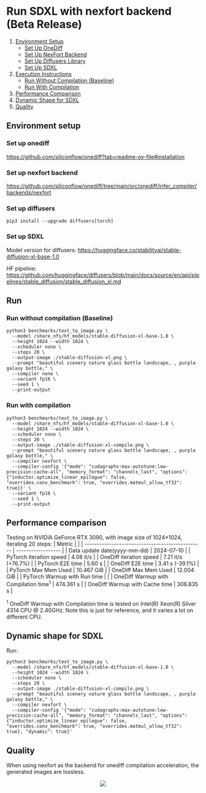 # Run SDXL with nexfort backend (Beta Release)

1. [Environment Setup](#environment-setup)
   - [Set Up OneDiff](#set-up-onediff)
   - [Set Up NexFort Backend](#set-up-nexfort-backend)
   - [Set Up Diffusers Library](#set-up-diffusers)
   - [Set Up SDXL](#set-up-sdxl)
2. [Execution Instructions](#run)
   - [Run Without Compilation (Baseline)](#run-without-compilation-baseline)
   - [Run With Compilation](#run-with-compilation)
3. [Performance Comparison](#performance-comparison)
4. [Dynamic Shape for SDXL](#dynamic-shape-for-sdxl)
5. [Quality](#quality)

## Environment setup
### Set up onediff
https://github.com/siliconflow/onediff?tab=readme-ov-file#installation

### Set up nexfort backend
https://github.com/siliconflow/onediff/tree/main/src/onediff/infer_compiler/backends/nexfort

### Set up diffusers

```
pip3 install --upgrade diffusers[torch]
```
### Set up SDXL
Model version for diffusers: https://huggingface.co/stabilityai/stable-diffusion-xl-base-1.0

HF pipeline: https://github.com/huggingface/diffusers/blob/main/docs/source/en/api/pipelines/stable_diffusion/stable_diffusion_xl.md

## Run

### Run without compilation (Baseline)
```shell
python3 benchmarks/text_to_image.py \
  --model /share_nfs/hf_models/stable-diffusion-xl-base-1.0 \
  --height 1024 --width 1024 \
  --scheduler none \
  --steps 20 \
  --output-image ./stable-diffusion-xl.png \
  --prompt "beautiful scenery nature glass bottle landscape, , purple galaxy bottle," \
  --compiler none \
  --variant fp16 \
  --seed 1 \
  --print-output
```

### Run with compilation

```shell
python3 benchmarks/text_to_image.py \
  --model /share_nfs/hf_models/stable-diffusion-xl-base-1.0 \
  --height 1024 --width 1024 \
  --scheduler none \
  --steps 20 \
  --output-image ./stable-diffusion-xl-compile.png \
  --prompt "beautiful scenery nature glass bottle landscape, , purple galaxy bottle," \
  --compiler nexfort \
  --compiler-config '{"mode": "cudagraphs:max-autotune:low-precision:cache-all", "memory_format": "channels_last", "options": {"inductor.optimize_linear_epilogue": false, "overrides.conv_benchmark": true, "overrides.matmul_allow_tf32": true}}' \
  --variant fp16 \
  --seed 1 \
  --print-output
```

## Performance comparison

Testing on NVIDIA GeForce RTX 3090, with image size of 1024*1024, iterating 20 steps:
| Metric                                           |                    |
| ------------------------------------------------ | ------------------ |
| Data update date(yyyy-mm-dd)                     | 2024-07-10         |
| PyTorch iteration speed                          | 4.08 it/s          |
| OneDiff iteration speed                          | 7.21 it/s (+76.7%) |
| PyTorch E2E time                                 | 5.60 s             |
| OneDiff E2E time                                 | 3.41 s (-39.1%)    |
| PyTorch Max Mem Used                             | 10.467 GiB         |
| OneDiff Max Mem Used                             | 12.004 GiB         |
| PyTorch Warmup with Run time                     |                    |
| OneDiff Warmup with Compilation time<sup>1</sup> | 474.361 s          |
| OneDiff Warmup with Cache time                   | 306.835 s          |


<sup>1</sup> OneDiff Warmup with Compilation time is tested on Intel(R) Xeon(R) Silver 4314 CPU @ 2.40GHz. Note this is just for reference, and it varies a lot on different CPU.

<!-- 
Testing on 4090:
| Metric                                           |                                     |
| ------------------------------------------------ | ----------------------------------- |
| Data update date(yyyy-mm-dd)                     |                                     |
| PyTorch iteration speed                          |                                     |
| OneDiff iteration speed                          |                                     |
| PyTorch E2E time                                 |                                     |
| OneDiff E2E time                                 |                                     |
| PyTorch Max Mem Used                             |                                     |
| OneDiff Max Mem Used                             |                                     |
| PyTorch Warmup with Run time                     |                                     |
| OneDiff Warmup with Compilation time<sup>2</sup> |                                     |
| OneDiff Warmup with Cache time                   |                                     |

 <sup>2</sup> AMD EPYC 7543 32-Core Processor -->


## Dynamic shape for SDXL

Run:

```shell
python3 benchmarks/text_to_image.py \
  --model /share_nfs/hf_models/stable-diffusion-xl-base-1.0 \
  --height 1024 --width 1024 \
  --scheduler none \
  --steps 20 \
  --output-image ./stable-diffusion-xl-compile.png \
  --prompt "beautiful scenery nature glass bottle landscape, , purple galaxy bottle," \
  --compiler nexfort \
  --compiler-config '{"mode": "cudagraphs:max-autotune:low-precision:cache-all", "memory_format": "channels_last", "options": {"inductor.optimize_linear_epilogue": false, "overrides.conv_benchmark": true, "overrides.matmul_allow_tf32": true}, "dynamic": true}'
```

## Quality
When using nexfort as the backend for onediff compilation acceleration, the generated images are lossless.

<p align="center">
<img src="../../../imgs/nexfort_sdxl_demo.png">
</p>
